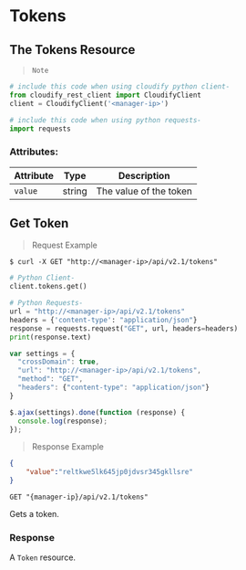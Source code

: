 # Tokens

## The Tokens Resource

> `Note`

```python
# include this code when using cloudify python client-
from cloudify_rest_client import CloudifyClient
client = CloudifyClient('<manager-ip>')

# include this code when using python requests-
import requests
```

### Attributes:

Attribute | Type | Description
--------- | ------- | -------
`value` | string | The value of the token


## Get Token

> Request Example

```shell
$ curl -X GET "http://<manager-ip>/api/v2.1/tokens"
```

```python
# Python Client-
client.tokens.get()

# Python Requests-
url = "http://<manager-ip>/api/v2.1/tokens"
headers = {'content-type': "application/json"}
response = requests.request("GET", url, headers=headers)
print(response.text)
```

```javascript
var settings = {
  "crossDomain": true,
  "url": "http://<manager-ip>/api/v2.1/tokens",
  "method": "GET",
  "headers": {"content-type": "application/json"}
}

$.ajax(settings).done(function (response) {
  console.log(response);
});
```

> Response Example

```json
{
	"value":"reltkwe5lk645jp0jdvsr345gkllsre"
}
```

`GET "{manager-ip}/api/v2.1/tokens"`

Gets a token.

### Response
A `Token` resource.
